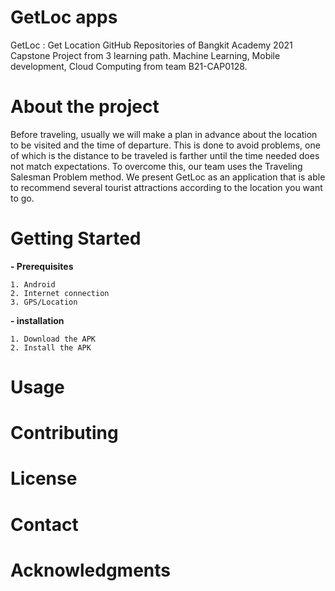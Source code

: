# GetLoc apps
GetLoc : Get Location GitHub Repositories of Bangkit Academy 2021 Capstone Project from 3 learning path. Machine Learning, Mobile development, Cloud Computing from team B21-CAP0128.


# About the project

Before traveling, usually we will make a plan in advance about the location to be visited and the time of departure. This is done to avoid problems, one of which is the distance to be traveled is farther until the time needed does not match expectations. To overcome this, our team uses the Traveling Salesman Problem method.  We present GetLoc as an application that is able to recommend several tourist attractions according to the location you want to go.

# Getting Started
**- Prerequisites**
	
	1. Android 
	2. Internet connection
	3. GPS/Location

**- installation**
	
	1. Download the APK 
	2. Install the APK
	
# Usage


# Contributing


# License


# Contact


# Acknowledgments

